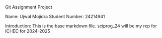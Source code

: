 Git Assignment Project

Name: Ujwal Mojidra
Student Number: 24214941

Introduction:
This is the base markdown file.
sciprog_24 will be my rep for ICHEC for 2024-2025

